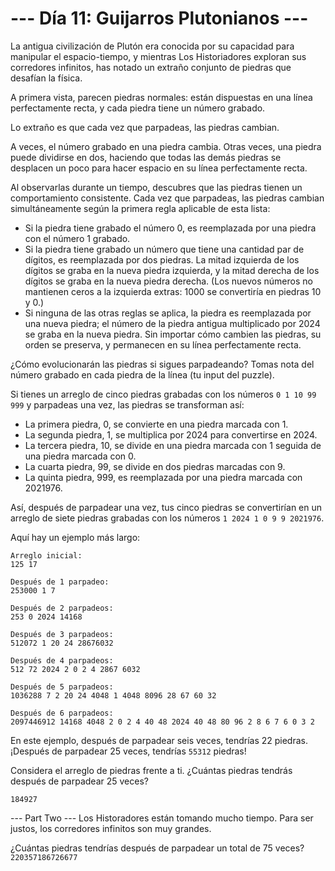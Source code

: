 # --- Día 11: Guijarros Plutonianos ---
La antigua civilización de Plutón era conocida por su capacidad para manipular el espacio-tiempo, y mientras Los Historiadores exploran sus corredores infinitos, has notado un extraño conjunto de piedras que desafían la física.

A primera vista, parecen piedras normales: están dispuestas en una línea perfectamente recta, y cada piedra tiene un número grabado.

Lo extraño es que cada vez que parpadeas, las piedras cambian.

A veces, el número grabado en una piedra cambia. Otras veces, una piedra puede dividirse en dos, haciendo que todas las demás piedras se desplacen un poco para hacer espacio en su línea perfectamente recta.

Al observarlas durante un tiempo, descubres que las piedras tienen un comportamiento consistente. Cada vez que parpadeas, las piedras cambian simultáneamente según la primera regla aplicable de esta lista:

- Si la piedra tiene grabado el número 0, es reemplazada por una piedra con el número 1 grabado.
- Si la piedra tiene grabado un número que tiene una cantidad par de dígitos, es reemplazada por dos piedras. La mitad izquierda de los dígitos se graba en la nueva piedra izquierda, y la mitad derecha de los dígitos se graba en la nueva piedra derecha. (Los nuevos números no mantienen ceros a la izquierda extras: 1000 se convertiría en piedras 10 y 0.)
- Si ninguna de las otras reglas se aplica, la piedra es reemplazada por una nueva piedra; el número de la piedra antigua multiplicado por 2024 se graba en la nueva piedra.
Sin importar cómo cambien las piedras, su orden se preserva, y permanecen en su línea perfectamente recta.

¿Cómo evolucionarán las piedras si sigues parpadeando? Tomas nota del número grabado en cada piedra de la línea (tu input del puzzle).

Si tienes un arreglo de cinco piedras grabadas con los números `0 1 10 99 999` y parpadeas una vez, las piedras se transforman así:

- La primera piedra, 0, se convierte en una piedra marcada con 1.
- La segunda piedra, 1, se multiplica por 2024 para convertirse en 2024.
- La tercera piedra, 10, se divide en una piedra marcada con 1 seguida de una piedra marcada con 0.
- La cuarta piedra, 99, se divide en dos piedras marcadas con 9.
- La quinta piedra, 999, es reemplazada por una piedra marcada con 2021976.

Así, después de parpadear una vez, tus cinco piedras se convertirían en un arreglo de siete piedras grabadas con los números `1 2024 1 0 9 9 2021976`.

Aquí hay un ejemplo más largo:

    Arreglo inicial:
    125 17

    Después de 1 parpadeo:
    253000 1 7

    Después de 2 parpadeos:
    253 0 2024 14168

    Después de 3 parpadeos:
    512072 1 20 24 28676032

    Después de 4 parpadeos:
    512 72 2024 2 0 2 4 2867 6032

    Después de 5 parpadeos:
    1036288 7 2 20 24 4048 1 4048 8096 28 67 60 32

    Después de 6 parpadeos:
    2097446912 14168 4048 2 0 2 4 40 48 2024 40 48 80 96 2 8 6 7 6 0 3 2

En este ejemplo, después de parpadear seis veces, tendrías 22 piedras. ¡Después de parpadear 25 veces, tendrías `55312` piedras!

Considera el arreglo de piedras frente a ti. ¿Cuántas piedras tendrás después de parpadear 25 veces?

`184927`

--- Part Two ---
Los Historadores están tomando mucho tiempo. Para ser justos, los corredores infinitos son muy grandes.

¿Cuántas piedras tendrías después de parpadear un total de 75 veces? `220357186726677`

